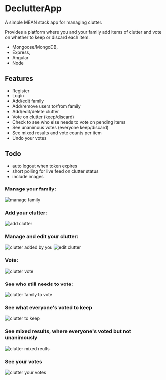 # DeclutterApp

A simple MEAN stack app for managing clutter.

Provides a platform where you and your family add items of clutter and vote on whether to keep or discard each item.

- Mongoose/MongoDB,
- Express,
- Angular
- Node

## Features

- Register
- Login
- Add/edit family
- Add/remove users to/from family
- Add/edit/delete clutter
- Vote on clutter (keep/discard)
- Check to see who else needs to vote on pending items
- See unanimous votes (everyone keep/discard)
- See mixed results and vote counts per item
- Undo your votes

## Todo

- auto logout when token expires
- short polling for live feed on clutter status
- include images


### Manage your family:

![manage family](./screenshots/manage-family.PNG)

### Add your clutter:

![add clutter](./screenshots/add-clutter.PNG)

### Manage and edit your clutter:

![clutter added by you](./screenshots/clutter-added-by-you.PNG)
![edit clutter](./screenshots/edit-clutter.PNG)

### Vote:

![clutter vote](./screenshots/clutter-vote.PNG)

### See who still needs to vote:

![clutter family to vote](./screenshots/clutter-family-to-vote.PNG)

### See what everyone's voted to keep

![clutter to keep](./screenshots/clutter-to-keep.PNG)

### See mixed results, where everyone's voted but not unanimously

![clutter mixed reults](./screenshots/clutter-mixed-reults.PNG)

### See your votes

![clutter your votes](./screenshots/clutter-your-votes.PNG)

